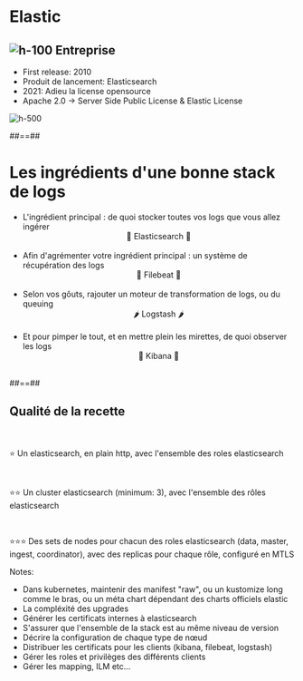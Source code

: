 # Elastic
## ![h-100](./assets/images/elastic.png) Entreprise
 
- First release: 2010
- Produit de lancement: Elasticsearch
- 2021: Adieu la license opensource
- Apache 2.0 -> Server Side Public License & Elastic License


![h-500](./assets/images/elastic-logos.png)

##==##

# Les ingrédients d'une bonne stack de logs

- L'ingrédient principal : de quoi stocker toutes vos logs que vous allez ingérer
  <br><center>🥘 Elasticsearch 🥘</center><br>
- Afin d'agrémenter votre ingrédient principal : un système de récupération des logs
  <br><center>🧂 Filebeat 🧂</center><br>
- Selon vos gôuts, rajouter un moteur de transformation de logs, ou du queuing
  <br><center>🌶️ Logstash 🌶️</center><br>
- Et pour pimper le tout, et en mettre plein les mirettes, de quoi observer les logs
  <br><center>🌿 Kibana 🌿</center><br>
 <!-- .element: class="list-fragment" -->

##==##
 
## Qualité de la recette

<br><br>
⭐ Un elasticsearch, en plain http, avec l'ensemble des roles elasticsearch
<!-- .element: class="fragment" -->
<br>

⭐⭐ Un cluster elasticsearch (minimum: 3), avec l'ensemble des rôles elasticsearch
<!-- .element: class="fragment" -->
<br>

⭐⭐⭐ Des sets de nodes pour chacun des roles elasticsearch (data, master, ingest, coordinator), avec des replicas pour chaque rôle, configuré en MTLS
<!-- .element: class="fragment" -->

Notes:
- Dans kubernetes, maintenir des manifest "raw", ou un kustomize long comme le bras, ou un méta chart dépendant des charts officiels elastic
- La compléxité des upgrades
- Générer les certificats internes à elasticsearch
- S'assurer que l'ensemble de la stack est au même niveau de version
- Décrire la configuration de chaque type de nœud
- Distribuer les certificats pour les clients (kibana, filebeat, logstash)
- Gérer les roles et privilèges des différents clients
- Gérer les mapping, ILM etc...

